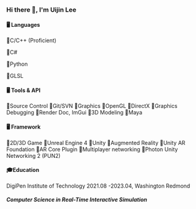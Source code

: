 ### Hi there 👋, I'm Uijin Lee

#### 🖥️ Languages
🔹C/C++ (Proficient)

🔹C#

🔹Python

🔹GLSL

#### 🖥️ Tools & API
🔹Source Control
  🔸Git/SVN
🔹Graphics
  🔸OpenGL
  🔸DirectX
🔹Graphics Debugging
  🔸Render Doc, ImGui
🔹3D Modeling
  🔸Maya

#### 🖥️ Framework
🔹2D/3D Game
  🔸Unreal Engine 4
  🔸Unity
🔹Augmented Reality
  🔸Unity AR Foundation
  🔸AR Core Plugin
🔹Multiplayer networking
  🔸Photon Unity Networking 2 (PUN2)

#### 🎓Education
  DigiPen Institute of Technology
  2021.08 -2023.04, Washington Redmond

  ##### Computer Science in Real-Time Interactive Simulation
<!--
**u1zz1n/u1zz1n** is a ✨ _special_ ✨ repository because its `README.md` (this file) appears on your GitHub profile.

Here are some ideas to get you started:

- 🔭 I’m currently working on ...
- 🌱 I’m currently learning ...
- 👯 I’m looking to collaborate on ...
- 🤔 I’m looking for help with ...
- 💬 Ask me about ...
- 📫 How to reach me: ...
- 😄 Pronouns: ...
- ⚡ Fun fact: ...
-->
